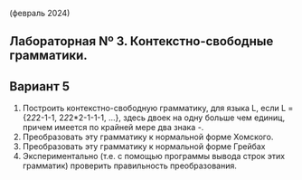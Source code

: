 (февраль 2024)
## Лабораторная Nº 3. Контекстно-свободные грамматики.
## Вариант 5
1) Построить контекстно-свободную грамматику, для языка L, если L = {2*2*2-1-1, 2*2*2*2-1-1-1, ...}, здесь двоек на одну больше чем единиц, причем имеется по крайней мере два знака -.
2) Преобразовать эту грамматику к нормальной форме Хомского.
3) Преобразовать эту грамматику к нормальной форме Грейбах
4) Экспериментально (т.е. с помощью программы вывода строк этих грамматик) проверить правильность преобразования.

